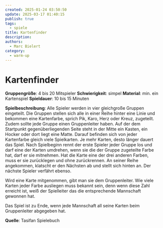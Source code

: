 ```yaml
---
created: 2025-01-24 03:50:50
update: 2025-03-17 01:40:15
publish: true
tags:
  - spiele
title: Kartenfinder
description: 
authors:
  - Marc Bielert
category:
  - warm-up
---
```


# Kartenfinder

**Gruppengröße**: 4 bis 20 Mitspieler
**Schwierigkeit**: simpel
**Material**: min. ein Kartenspiel
**Spieldauer**: 10 bis 15 Minuten

**Spielbeschreibung**:
Alle Spieler werden in vier gleichgroße Gruppen eingeteilt. Die Gruppen stellen sich alle in einer Reihe hinter eine Linie und bekommen eine Kartenfarbe, sprich Pik, Karo, Herz oder Kreuz, zugeteilt. Zudem sollte jede Gruppe einen Gruppenleiter haben. Auf der dem Startpunkt gegenüberliegenden Seite steht in der Mitte ein Kasten, ein Hocker oder dort liegt eine Matte. Darauf befinden sich von jeder Kartenfarbe gleich viele Spielkarten. Je mehr Karten, desto länger dauert das Spiel. Nach Spielbeginn rennt der erste Spieler jeder Gruppe los und darf eine der Karten umdrehen, wenn sie die der Gruppe zugeteilte Farbe hat, darf er sie mitnehmen. Hat die Karte eine der drei anderen Farben, muss er sie zurücklegen und ohne zurückrennen. An seiner Reihe angekommen, klatscht er den Nächsten ab und stellt sich hinten an. Der nächste Spieler verfährt ebenso.

Wird eine Karte mitgenommen, gibt man sie dem Gruppenleiter. Wie viele Karten jeder Farbe ausliegen muss bekannt sein, denn wenn diese Zahl erreicht ist, weiß der Spielleiter das die entsprechende Mannschaft gewonnen hat.

Das Spiel ist zu Ende, wenn jede Mannschaft all seine Karten beim Gruppenleiter abgegeben hat.

**Quelle**:
Tasifan Spielebuch